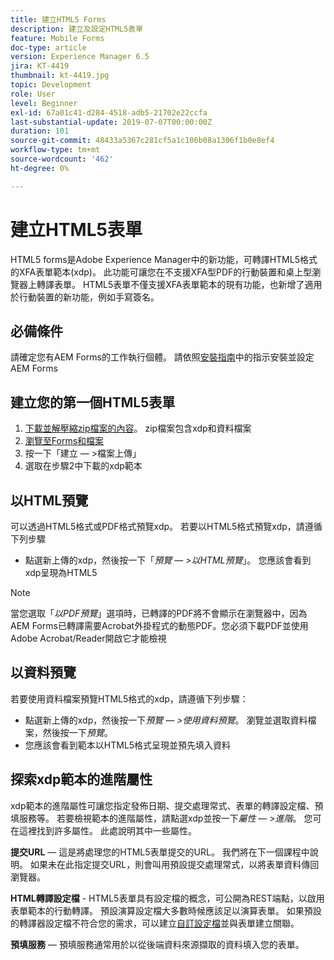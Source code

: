 ```yaml
---
title: 建立HTML5 Forms
description: 建立及設定HTML5表單
feature: Mobile Forms
doc-type: article
version: Experience Manager 6.5
jira: KT-4419
thumbnail: kt-4419.jpg
topic: Development
role: User
level: Beginner
exl-id: 67a01c41-d284-4518-adb5-21702e22ccfa
last-substantial-update: 2019-07-07T00:00:00Z
duration: 101
source-git-commit: 48433a5367c281cf5a1c106b08a1306f1b0e8ef4
workflow-type: tm+mt
source-wordcount: '462'
ht-degree: 0%

---
```


# 建立HTML5表單

HTML5 forms是Adobe Experience Manager中的新功能，可轉譯HTML5格式的XFA表單範本(xdp)。 此功能可讓您在不支援XFA型PDF的行動裝置和桌上型瀏覽器上轉譯表單。 HTML5表單不僅支援XFA表單範本的現有功能，也新增了適用於行動裝置的新功能，例如手寫簽名。

## 必備條件

請確定您有AEM Forms的工作執行個體。 請依照[安裝指南](https://experienceleague.adobe.com/docs/experience-manager-65/forms/install-aem-forms/osgi-installation/installing-configuring-aem-forms-osgi.html)中的指示安裝並設定AEM Forms

## 建立您的第一個HTML5表單

1. [下載並解壓縮zip檔案的內容](assets/assets.zip)。 zip檔案包含xdp和資料檔案
2. [瀏覽至Forms和檔案](http://localhost:4502/aem/forms.html/content/dam/formsanddocuments)
3. 按一下「建立 — >檔案上傳」
4. 選取在步驟2中下載的xdp範本

## 以HTML預覽

可以透過HTML5格式或PDF格式預覽xdp。 若要以HTML5格式預覽xdp，請遵循下列步驟

* 點選新上傳的xdp，然後按一下「_預覽 — >以HTML預覽_」。 您應該會看到xdp呈現為HTML5

>[!NOTE]
>當您選取「_以PDF預覽_」選項時，已轉譯的PDF將不會顯示在瀏覽器中，因為AEM Forms已轉譯需要Acrobat外掛程式的動態PDF。您必須下載PDF並使用Adobe Acrobat/Reader開啟它才能檢視


## 以資料預覽

若要使用資料檔案預覽HTML5格式的xdp，請遵循下列步驟：

* 點選新上傳的xdp，然後按一下&#x200B;_預覽 — >使用資料預覽_。 瀏覽並選取資料檔案，然後按一下&#x200B;_預覽_。
* 您應該會看到範本以HTML5格式呈現並預先填入資料

## 探索xdp範本的進階屬性

xdp範本的進階屬性可讓您指定發佈日期、提交處理常式、表單的轉譯設定檔、預填服務等。 若要檢視範本的進階屬性，請點選xdp並按一下&#x200B;_屬性 — >進階_。 您可在這裡找到許多屬性。 此處說明其中一些屬性。

**提交URL** — 這是將處理您的HTML5表單提交的URL。 我們將在下一個課程中說明。 如果未在此指定提交URL，則會叫用預設提交處理常式，以將表單資料傳回瀏覽器。

**HTML轉譯設定檔** - HTML5表單具有設定檔的概念，可公開為REST端點，以啟用表單範本的行動轉譯。 預設演算設定檔大多數時候應該足以演算表單。 如果預設的轉譯器設定檔不符合您的需求，可以建立[自訂設定檔](https://experienceleague.adobe.com/docs/experience-manager-65/forms/html5-forms/custom-profile.html)並與表單建立關聯。

**預填服務** — 預填服務通常用於以從後端資料來源擷取的資料填入您的表單。
